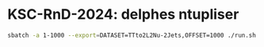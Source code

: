 # KSC-RnD-2024: delphes ntupliser

```bash
sbatch -a 1-1000 --export=DATASET=TTto2L2Nu-2Jets,OFFSET=1000 ./run.sh
```
